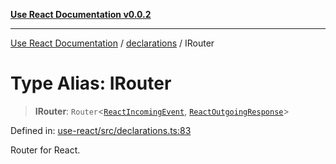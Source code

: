 [**Use React Documentation v0.0.2**](../../README.md)

***

[Use React Documentation](../../modules.md) / [declarations](../README.md) / IRouter

# Type Alias: IRouter

> **IRouter**: `Router`\<[`ReactIncomingEvent`](ReactIncomingEvent.md), [`ReactOutgoingResponse`](ReactOutgoingResponse.md)\>

Defined in: [use-react/src/declarations.ts:83](https://github.com/stonemjs/use-react/blob/d8ec502192c16b8752fc9e1bf85bd5600bcf9813/src/declarations.ts#L83)

Router for React.
